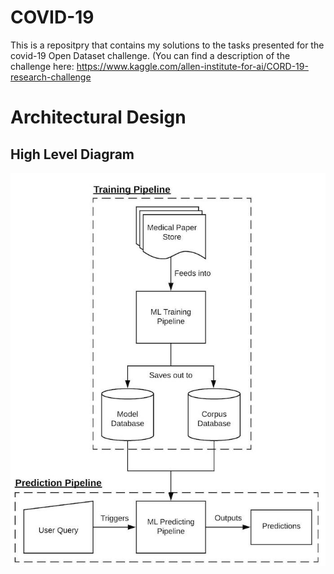 # COVID-19
This is a repositpry that contains my solutions to the tasks presented for the covid-19 Open Dataset challenge. (You can find a description of the challenge here: https://www.kaggle.com/allen-institute-for-ai/CORD-19-research-challenge


# Architectural Design

## High Level Diagram

![](read_me_resources/c-19_tf_high_level.jpg)


